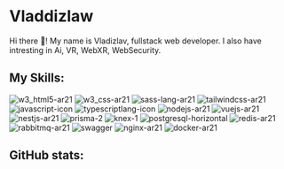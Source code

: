 #  Vladdizlaw #


<!--
**Vladdizlaw/Vladdizlaw** is a ✨ _special_ ✨ repository because its `README.md` (this file) appears on your GitHub profile.

Here are some ideas to get you started:

- 🔭 I’m currently working on ...
- 🌱 I’m currently learning ...
- 👯 I’m looking to collaborate on ...
- 🤔 I’m looking for help with ...
- 💬 Ask me about ...
- 📫 How to reach me: ...
- 😄 Pronouns: ...
- ⚡ Fun fact: ...
-->
Hi there 👋! My name is Vladizlav, fullstack web developer. I also have intresting in Ai, VR, WebXR, WebSecurity.   
## My Skills: ##
![w3_html5-ar21](https://github.com/user-attachments/assets/d41adb35-1619-42b1-b79d-75da40a00259)
![w3_css-ar21](https://github.com/user-attachments/assets/8f0ce5d7-729a-4dc8-8c20-9f5063ebcf69)
![sass-lang-ar21](https://github.com/user-attachments/assets/2efa373c-2ab8-4873-9631-90ac2e028cd7)
![tailwindcss-ar21](https://github.com/user-attachments/assets/1c7680c8-e3ed-4f66-9c2a-333b8434a163)
![javascript-icon](https://github.com/user-attachments/assets/4d954028-c4cb-49de-be9f-dcad6c2ed13e)
![typescriptlang-icon](https://github.com/user-attachments/assets/74273e19-8d9d-4f4c-bdb1-d7d32348bd09)
![nodejs-ar21](https://github.com/user-attachments/assets/eb0ca330-da33-4737-a893-35da42664348)
![vuejs-ar21](https://github.com/user-attachments/assets/190f4e71-f2dd-40bd-a2f6-e66852687f29)
![nestjs-ar21](https://github.com/user-attachments/assets/34e4ab08-92dd-47f3-b174-d29af38a47dc)
![prisma-2](https://github.com/user-attachments/assets/eba6988b-4075-476f-808b-21c4692d320c)
![knex-1](https://github.com/user-attachments/assets/1e5c9951-801f-4121-b343-ca038ff9cede)
![postgresql-horizontal](https://github.com/user-attachments/assets/7be68eee-7091-4010-97ab-d9a457107f75)
![redis-ar21](https://github.com/user-attachments/assets/6bc99391-49ac-4923-9702-5389a86557d1)
![rabbitmq-ar21](https://github.com/user-attachments/assets/f0794f2e-53a5-4b2e-acb2-6d5e88850500)
![swagger](https://github.com/user-attachments/assets/008ac923-af82-423b-82bf-302b7450a33d)
![nginx-ar21](https://github.com/user-attachments/assets/8ad87ef9-0d99-4571-9efa-4efc108992e8)
![docker-ar21](https://github.com/user-attachments/assets/101a7c82-8732-495f-8ee6-e354d938e6f5)

## GitHub stats: ##
